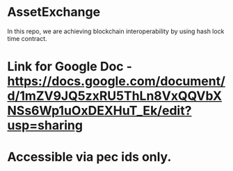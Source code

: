 # AssetExchange
In this repo, we are achieving blockchain interoperability by using hash lock time contract.
# Link for Google Doc - https://docs.google.com/document/d/1mZV9JQ5zxRU5ThLn8VxQQVbXNSs6Wp1uOxDEXHuT_Ek/edit?usp=sharing 
# Accessible via pec ids only.
